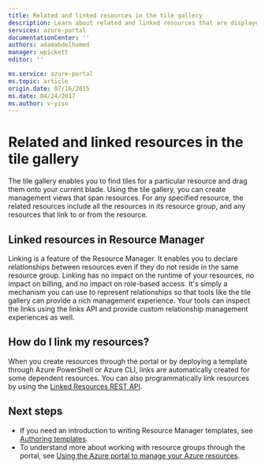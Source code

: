 ```yaml
---
title: Related and linked resources in the tile gallery
description: Learn about related and linked resources that are displayed in the tile gallery of the Azure preview portal.
services: azure-portal
documentationCenter: ''
authors: adamabdelhamed
manager: wpickett
editor: ''

ms.service: azure-portal
ms.topic: article
origin.date: 07/16/2015
ms.date: 04/24/2017
ms.author: v-yiso
---
```


# Related and linked resources in the tile gallery

The tile gallery enables you to find tiles for a particular resource and drag them onto your current blade. 
Using the tile gallery, you can create management views that span resources. 
For any specified resource, the related resources include all the resources in its resource group, and any resources that link to or from the resource.

## Linked resources in Resource Manager
Linking is a feature of the Resource Manager.  It enables you to declare relationships between 
resources even if they do not reside in the same resource group. Linking has no impact on the runtime 
of your resources, no impact on billing, and no impact on role-based access.  It's simply a mechanism you can 
use to represent relationships so that tools like the tile gallery can provide a rich management 
experience.  Your tools can inspect the links using the links API and provide custom relationship 
management experiences as well. 

## How do I link my resources?

When you create resources through the portal or by deploying a template through Azure PowerShell or Azure CLI, links are 
automatically created for some dependent resources. You can also programmatically link resources by using the 
[Linked Resources REST API](https://docs.microsoft.com/en-us/rest/api/resources/resourcelinks).

## Next steps
* If you need an introduction to writing Resource Manager templates, see [Authoring templates](../azure-resource-manager/resource-group-authoring-templates.md).
* To understand more about working with resource groups through the portal, see [Using the Azure portal to manage your Azure resources](../azure-resource-manager/resource-group-portal.md).